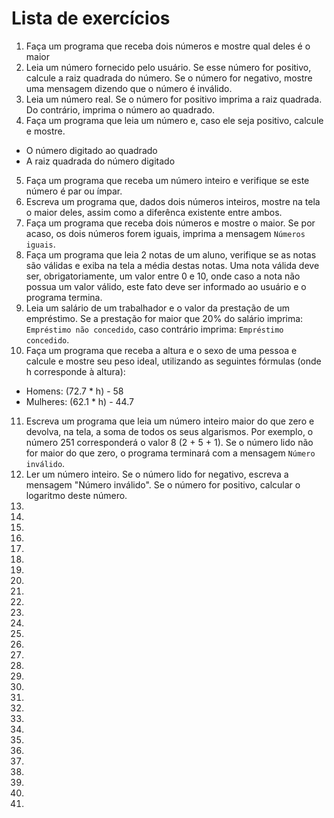 # Lista de exercícios
01. Faça um programa que receba dois números e mostre qual deles é o maior
02. Leia um número fornecido pelo usuário. Se esse número for positivo, calcule a raiz quadrada do número. Se o número for negativo, mostre uma mensagem dizendo que o número é inválido.
03. Leia um número real. Se o número for positivo imprima a raiz quadrada. Do contrário, imprima o número ao quadrado.
04. Faça um programa que leia um número e, caso ele seja positivo, calcule e mostre.
  - O número digitado ao quadrado
  - A raiz quadrada do número digitado
05. Faça um programa que receba um número inteiro e verifique se este número é par ou ímpar.
06. Escreva um programa que, dados dois números inteiros, mostre na tela o maior deles, assim como a diferênca existente entre ambos.
07. Faça um programa que receba dois números e mostre o maior. Se por acaso, os dois números forem iguais, imprima a mensagem `Números iguais`.
08. Faça um programa que leia 2 notas de um aluno, verifique se as notas são válidas e exiba na tela a média destas notas. Uma nota válida deve ser, obrigatoriamente, um valor entre 0 e 10, onde caso a nota não possua um valor válido, este fato deve ser informado ao usuário e o programa termina.
09. Leia um salário de um trabalhador e o valor da prestação de um empréstimo. Se a prestação for maior que 20% do salário imprima: `Empréstimo não concedido`, caso contrário imprima: `Empréstimo concedido`.
10. Faça um programa que receba a altura e o sexo de uma pessoa e calcule e mostre seu peso ideal, utilizando as seguintes fórmulas (onde h corresponde à altura):
  - Homens: (72.7 * h) - 58
  - Mulheres: (62.1 * h) - 44.7
11. Escreva um programa que leia um número inteiro maior do que zero e devolva, na tela, a soma de todos os seus algarismos. Por exemplo, o número 251 corresponderá o valor 8 (2 + 5 + 1). Se o número lido não for maior do que zero, o programa terminará com a mensagem `Número inválido`.
12. Ler um número inteiro. Se o número lido for negativo, escreva a mensagem "Número inválido". Se o número for positivo, calcular o logaritmo deste número.
13.
14.
15.
16.
17.
18.
19.
20.
21.
22.
23.
24.
25.
26.
27.
28.
29.
30.
31.
32.
33.
34.
35.
36.
37.
38.
39.
40.
41.